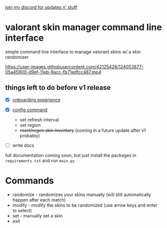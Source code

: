 [join my discord for updates n' stuff](discord.gg/uGuswsZwAT)

# valorant skin manager command line interface
simple command line interface to manage valorant skins w/ a skin randomizer

https://user-images.githubusercontent.com/42125428/124053877-05a45900-d9ef-11eb-9acc-fb71edfcc487.mp4

## things left to do before v1 release
- [x] [onboarding experience](https://github.com/colinhartigan/valorant-skin-cli/commit/79739958c8bc632a2e8ec91f533c4fe2fba607dd#diff-bd516d79afd4ace3e4372b8ccab756b47b74da5ac479f373258ddcb3c4159ff2)
- [x] [config command](https://github.com/colinhartigan/valorant-skin-cli/commit/973dee78becbfbda1c6f3cfd9f7e929f823ae8ec#diff-77765503b3f273fa49a93e1c5bfa59786213a26f2143d7a6ad75fbd2c38d5cd2)
  - set refresh interval 
  - set region
  - ~~reset/regen skin inventory~~ (coming in a future update after v1 probably)
- [ ] write docs


full documentation coming soon, but just install the packages in `requirements.txt` and run `main.py`

# Commands
- randomize - randomizes your skins manually (will still automatically happen after each match)
- modify - modify the skins to be randomized (use arrow keys and enter to select)
- set - manually set a skin
- exit


